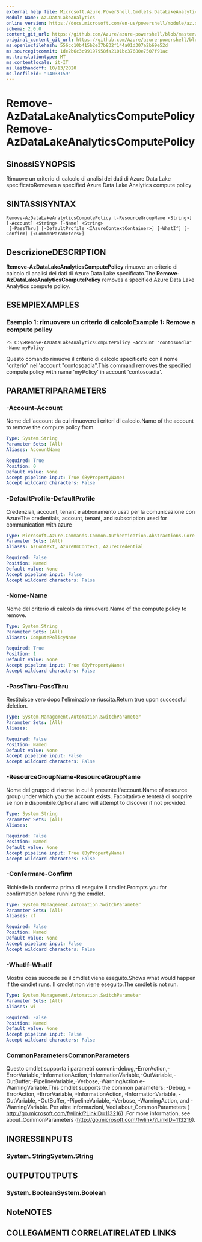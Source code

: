 ```yaml
---
external help file: Microsoft.Azure.PowerShell.Cmdlets.DataLakeAnalytics.dll-Help.xml
Module Name: Az.DataLakeAnalytics
online version: https://docs.microsoft.com/en-us/powershell/module/az.datalakeanalytics/remove-azdatalakeanalyticscomputepolicy
schema: 2.0.0
content_git_url: https://github.com/Azure/azure-powershell/blob/master/src/DataLakeAnalytics/DataLakeAnalytics/help/Remove-AzDataLakeAnalyticsComputePolicy.md
original_content_git_url: https://github.com/Azure/azure-powershell/blob/master/src/DataLakeAnalytics/DataLakeAnalytics/help/Remove-AzDataLakeAnalyticsComputePolicy.md
ms.openlocfilehash: 556cc10b415b2e37b832f144a01d307a2b69e52d
ms.sourcegitcommit: 1de2b6c3c99197958fa2101bc37680e7507f91ac
ms.translationtype: MT
ms.contentlocale: it-IT
ms.lasthandoff: 10/13/2020
ms.locfileid: "94033159"
---
```

# <span data-ttu-id="bcbfd-101">Remove-AzDataLakeAnalyticsComputePolicy</span><span class="sxs-lookup"><span data-stu-id="bcbfd-101">Remove-AzDataLakeAnalyticsComputePolicy</span></span>

## <span data-ttu-id="bcbfd-102">Sinossi</span><span class="sxs-lookup"><span data-stu-id="bcbfd-102">SYNOPSIS</span></span>
<span data-ttu-id="bcbfd-103">Rimuove un criterio di calcolo di analisi dei dati di Azure Data Lake specificato</span><span class="sxs-lookup"><span data-stu-id="bcbfd-103">Removes a specified Azure Data Lake Analytics compute policy</span></span>

## <span data-ttu-id="bcbfd-104">SINTASSI</span><span class="sxs-lookup"><span data-stu-id="bcbfd-104">SYNTAX</span></span>

```
Remove-AzDataLakeAnalyticsComputePolicy [-ResourceGroupName <String>] [-Account] <String> [-Name] <String>
 [-PassThru] [-DefaultProfile <IAzureContextContainer>] [-WhatIf] [-Confirm] [<CommonParameters>]
```

## <span data-ttu-id="bcbfd-105">Descrizione</span><span class="sxs-lookup"><span data-stu-id="bcbfd-105">DESCRIPTION</span></span>
<span data-ttu-id="bcbfd-106">**Remove-AzDataLakeAnalyticsComputePolicy** rimuove un criterio di calcolo di analisi dei dati di Azure Data Lake specificato.</span><span class="sxs-lookup"><span data-stu-id="bcbfd-106">The **Remove-AzDataLakeAnalyticsComputePolicy** removes a specified Azure Data Lake Analytics compute policy.</span></span>

## <span data-ttu-id="bcbfd-107">ESEMPI</span><span class="sxs-lookup"><span data-stu-id="bcbfd-107">EXAMPLES</span></span>

### <span data-ttu-id="bcbfd-108">Esempio 1: rimuovere un criterio di calcolo</span><span class="sxs-lookup"><span data-stu-id="bcbfd-108">Example 1: Remove a compute policy</span></span>
```
PS C:\>Remove-AzDataLakeAnalyticsComputePolicy -Account "contosoadla" -Name myPolicy
```

<span data-ttu-id="bcbfd-109">Questo comando rimuove il criterio di calcolo specificato con il nome "criterio" nell'account "contosoadla".</span><span class="sxs-lookup"><span data-stu-id="bcbfd-109">This command removes the specified compute policy with name 'myPolicy' in account 'contosoadla'.</span></span>

## <span data-ttu-id="bcbfd-110">PARAMETRI</span><span class="sxs-lookup"><span data-stu-id="bcbfd-110">PARAMETERS</span></span>

### <span data-ttu-id="bcbfd-111">-Account</span><span class="sxs-lookup"><span data-stu-id="bcbfd-111">-Account</span></span>
<span data-ttu-id="bcbfd-112">Nome dell'account da cui rimuovere i criteri di calcolo.</span><span class="sxs-lookup"><span data-stu-id="bcbfd-112">Name of the account to remove the compute policy from.</span></span>

```yaml
Type: System.String
Parameter Sets: (All)
Aliases: AccountName

Required: True
Position: 0
Default value: None
Accept pipeline input: True (ByPropertyName)
Accept wildcard characters: False
```

### <span data-ttu-id="bcbfd-113">-DefaultProfile</span><span class="sxs-lookup"><span data-stu-id="bcbfd-113">-DefaultProfile</span></span>
<span data-ttu-id="bcbfd-114">Credenziali, account, tenant e abbonamento usati per la comunicazione con Azure</span><span class="sxs-lookup"><span data-stu-id="bcbfd-114">The credentials, account, tenant, and subscription used for communication with azure</span></span>

```yaml
Type: Microsoft.Azure.Commands.Common.Authentication.Abstractions.Core.IAzureContextContainer
Parameter Sets: (All)
Aliases: AzContext, AzureRmContext, AzureCredential

Required: False
Position: Named
Default value: None
Accept pipeline input: False
Accept wildcard characters: False
```

### <span data-ttu-id="bcbfd-115">-Nome</span><span class="sxs-lookup"><span data-stu-id="bcbfd-115">-Name</span></span>
<span data-ttu-id="bcbfd-116">Nome del criterio di calcolo da rimuovere.</span><span class="sxs-lookup"><span data-stu-id="bcbfd-116">Name of the compute policy to remove.</span></span>

```yaml
Type: System.String
Parameter Sets: (All)
Aliases: ComputePolicyName

Required: True
Position: 1
Default value: None
Accept pipeline input: True (ByPropertyName)
Accept wildcard characters: False
```

### <span data-ttu-id="bcbfd-117">-PassThru</span><span class="sxs-lookup"><span data-stu-id="bcbfd-117">-PassThru</span></span>
<span data-ttu-id="bcbfd-118">Restituisce vero dopo l'eliminazione riuscita.</span><span class="sxs-lookup"><span data-stu-id="bcbfd-118">Return true upon successful deletion.</span></span>

```yaml
Type: System.Management.Automation.SwitchParameter
Parameter Sets: (All)
Aliases:

Required: False
Position: Named
Default value: None
Accept pipeline input: False
Accept wildcard characters: False
```

### <span data-ttu-id="bcbfd-119">-ResourceGroupName</span><span class="sxs-lookup"><span data-stu-id="bcbfd-119">-ResourceGroupName</span></span>
<span data-ttu-id="bcbfd-120">Nome del gruppo di risorse in cui è presente l'account.</span><span class="sxs-lookup"><span data-stu-id="bcbfd-120">Name of resource group under which you the account exists.</span></span>
<span data-ttu-id="bcbfd-121">Facoltativo e tenterà di scoprire se non è disponibile.</span><span class="sxs-lookup"><span data-stu-id="bcbfd-121">Optional and will attempt to discover if not provided.</span></span>

```yaml
Type: System.String
Parameter Sets: (All)
Aliases:

Required: False
Position: Named
Default value: None
Accept pipeline input: True (ByPropertyName)
Accept wildcard characters: False
```

### <span data-ttu-id="bcbfd-122">-Confermare</span><span class="sxs-lookup"><span data-stu-id="bcbfd-122">-Confirm</span></span>
<span data-ttu-id="bcbfd-123">Richiede la conferma prima di eseguire il cmdlet.</span><span class="sxs-lookup"><span data-stu-id="bcbfd-123">Prompts you for confirmation before running the cmdlet.</span></span>

```yaml
Type: System.Management.Automation.SwitchParameter
Parameter Sets: (All)
Aliases: cf

Required: False
Position: Named
Default value: None
Accept pipeline input: False
Accept wildcard characters: False
```

### <span data-ttu-id="bcbfd-124">-WhatIf</span><span class="sxs-lookup"><span data-stu-id="bcbfd-124">-WhatIf</span></span>
<span data-ttu-id="bcbfd-125">Mostra cosa succede se il cmdlet viene eseguito.</span><span class="sxs-lookup"><span data-stu-id="bcbfd-125">Shows what would happen if the cmdlet runs.</span></span>
<span data-ttu-id="bcbfd-126">Il cmdlet non viene eseguito.</span><span class="sxs-lookup"><span data-stu-id="bcbfd-126">The cmdlet is not run.</span></span>

```yaml
Type: System.Management.Automation.SwitchParameter
Parameter Sets: (All)
Aliases: wi

Required: False
Position: Named
Default value: None
Accept pipeline input: False
Accept wildcard characters: False
```

### <span data-ttu-id="bcbfd-127">CommonParameters</span><span class="sxs-lookup"><span data-stu-id="bcbfd-127">CommonParameters</span></span>
<span data-ttu-id="bcbfd-128">Questo cmdlet supporta i parametri comuni:-debug,-ErrorAction,-ErrorVariable,-InformationAction,-InformationVariable,-OutVariable,-OutBuffer,-PipelineVariable,-Verbose,-WarningAction e-WarningVariable.</span><span class="sxs-lookup"><span data-stu-id="bcbfd-128">This cmdlet supports the common parameters: -Debug, -ErrorAction, -ErrorVariable, -InformationAction, -InformationVariable, -OutVariable, -OutBuffer, -PipelineVariable, -Verbose, -WarningAction, and -WarningVariable.</span></span> <span data-ttu-id="bcbfd-129">Per altre informazioni, Vedi about_CommonParameters ( http://go.microsoft.com/fwlink/?LinkID=113216) .</span><span class="sxs-lookup"><span data-stu-id="bcbfd-129">For more information, see about_CommonParameters (http://go.microsoft.com/fwlink/?LinkID=113216).</span></span>

## <span data-ttu-id="bcbfd-130">INGRESSI</span><span class="sxs-lookup"><span data-stu-id="bcbfd-130">INPUTS</span></span>

### <span data-ttu-id="bcbfd-131">System. String</span><span class="sxs-lookup"><span data-stu-id="bcbfd-131">System.String</span></span>

## <span data-ttu-id="bcbfd-132">OUTPUT</span><span class="sxs-lookup"><span data-stu-id="bcbfd-132">OUTPUTS</span></span>

### <span data-ttu-id="bcbfd-133">System. Boolean</span><span class="sxs-lookup"><span data-stu-id="bcbfd-133">System.Boolean</span></span>

## <span data-ttu-id="bcbfd-134">Note</span><span class="sxs-lookup"><span data-stu-id="bcbfd-134">NOTES</span></span>

## <span data-ttu-id="bcbfd-135">COLLEGAMENTI CORRELATI</span><span class="sxs-lookup"><span data-stu-id="bcbfd-135">RELATED LINKS</span></span>
